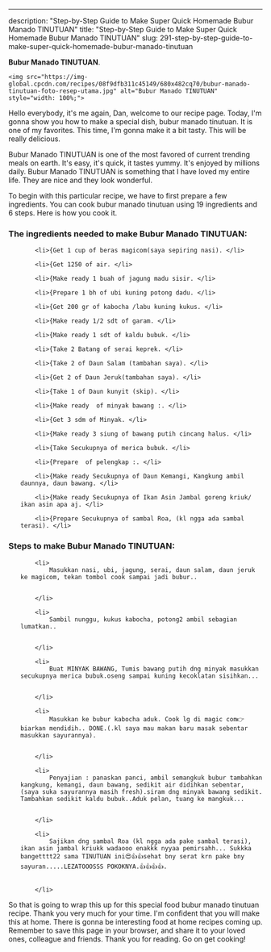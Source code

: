 ---
description: "Step-by-Step Guide to Make Super Quick Homemade Bubur Manado TINUTUAN"
title: "Step-by-Step Guide to Make Super Quick Homemade Bubur Manado TINUTUAN"
slug: 291-step-by-step-guide-to-make-super-quick-homemade-bubur-manado-tinutuan

<p>
	<strong>Bubur Manado TINUTUAN</strong>. 
	
</p>
<p>
	
	<img src="https://img-global.cpcdn.com/recipes/08f9dfb311c45149/680x482cq70/bubur-manado-tinutuan-foto-resep-utama.jpg" alt="Bubur Manado TINUTUAN" style="width: 100%;">
	
	
</p>
<p>
	Hello everybody, it's me again, Dan, welcome to our recipe page. Today, I'm gonna show you how to make a special dish, bubur manado tinutuan. It is one of my favorites. This time, I'm gonna make it a bit tasty. This will be really delicious.
</p>
	
<p>
	Bubur Manado TINUTUAN is one of the most favored of current trending meals on earth. It's easy, it's quick, it tastes yummy. It's enjoyed by millions daily. Bubur Manado TINUTUAN is something that I have loved my entire life. They are nice and they look wonderful.
</p>
<p>
	
</p>

<p>
To begin with this particular recipe, we have to first prepare a few ingredients. You can cook bubur manado tinutuan using 19 ingredients and 6 steps. Here is how you cook it.
</p>

<h3>The ingredients needed to make Bubur Manado TINUTUAN:</h3>

<ol>
	
		<li>{Get 1 cup of beras magicom(saya sepiring nasi). </li>
	
		<li>{Get 1250 of air. </li>
	
		<li>{Make ready 1 buah of jagung madu sisir. </li>
	
		<li>{Prepare 1 bh of ubi kuning potong dadu. </li>
	
		<li>{Get 200 gr of kabocha /labu kuning kukus. </li>
	
		<li>{Make ready 1/2 sdt of garam. </li>
	
		<li>{Make ready 1 sdt of kaldu bubuk. </li>
	
		<li>{Take 2 Batang of serai keprek. </li>
	
		<li>{Take 2 of Daun Salam (tambahan saya). </li>
	
		<li>{Get 2 of Daun Jeruk(tambahan saya). </li>
	
		<li>{Take 1 of Daun kunyit (skip). </li>
	
		<li>{Make ready  of minyak bawang :. </li>
	
		<li>{Get 3 sdm of Minyak. </li>
	
		<li>{Make ready 3 siung of bawang putih cincang halus. </li>
	
		<li>{Take Secukupnya of merica bubuk. </li>
	
		<li>{Prepare  of pelengkap :. </li>
	
		<li>{Make ready Secukupnya of Daun Kemangi, Kangkung ambil daunnya, daun bawang. </li>
	
		<li>{Make ready Secukupnya of Ikan Asin Jambal goreng kriuk/ ikan asin apa aj. </li>
	
		<li>{Prepare Secukupnya of sambal Roa, (kl ngga ada sambal terasi). </li>
	
</ol>
<p>
	
</p>

<h3>Steps to make Bubur Manado TINUTUAN:</h3>

<ol>
	
		<li>
			Masukkan nasi, ubi, jagung, serai, daun salam, daun jeruk ke magicom, tekan tombol cook sampai jadi bubur..
			
			
		</li>
	
		<li>
			Sambil nunggu, kukus kabocha, potong2 ambil sebagian lumatkan..
			
			
		</li>
	
		<li>
			Buat MINYAK BAWANG, Tumis bawang putih dng minyak masukkan secukupnya merica bubuk.oseng sampai kuning kecoklatan sisihkan...
			
			
		</li>
	
		<li>
			Masukkan ke bubur kabocha aduk. Cook lg di magic com👉biarkan mendidih.. DONE.(.kl saya mau makan baru masak sebentar masukkan sayurannya).
			
			
		</li>
	
		<li>
			Penyajian : panaskan panci, ambil semangkuk bubur tambahkan kangkung, kemangi, daun bawang, sedikit air didihkan sebentar, (saya suka sayurannya masih fresh).siram dng minyak bawang sedikit. Tambahkan sedikit kaldu bubuk..Aduk pelan, tuang ke mangkuk...
			
			
		</li>
	
		<li>
			Sajikan dng sambal Roa (kl ngga ada pake sambal terasi), ikan asin jambal kriukk wadaooo enakkk nyyaa pemirsahh... Sukkka bangetttt22 sama TINUTUAN ini😍👍👍sehat bny serat krn pake bny sayuran.....LEZATOOOSSS POKOKNYA.👍👍👍👍.
			
			
		</li>
	
</ol>

<p>
	
</p>

<p>
	So that is going to wrap this up for this special food bubur manado tinutuan recipe. Thank you very much for your time. I'm confident that you will make this at home. There is gonna be interesting food at home recipes coming up. Remember to save this page in your browser, and share it to your loved ones, colleague and friends. Thank you for reading. Go on get cooking!
</p>
